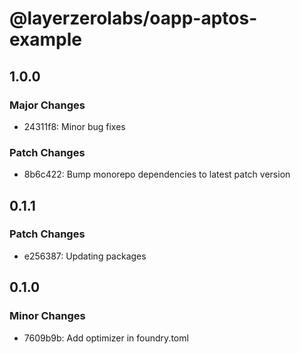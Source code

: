 # @layerzerolabs/oapp-aptos-example

## 1.0.0

### Major Changes

- 24311f8: Minor bug fixes

### Patch Changes

- 8b6c422: Bump monorepo dependencies to latest patch version

## 0.1.1

### Patch Changes

- e256387: Updating packages

## 0.1.0

### Minor Changes

- 7609b9b: Add optimizer in foundry.toml
